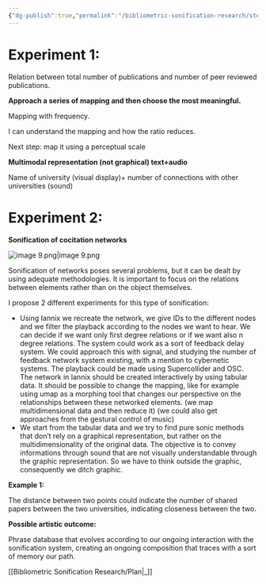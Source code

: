 ```yaml
---
{"dg-publish":true,"permalink":"/bibliometric-sonification-research/steps/sonification/sonification/","noteIcon":""}
---
```


# Experiment 1:

Relation between total number of publications and number of peer reviewed publications.

**Approach a series of mapping and then choose the most meaningful.**

Mapping with frequency.

I can understand the mapping and how the ratio reduces.

Next step: map it using a perceptual scale

  

**Multimodal representation (not graphical) text+audio**

Name of university (visual display)+ number of connections with other universities (sound)

# Experiment 2:

**Sonification of cocitation networks**

  

![image 9.png|image 9.png](/img/user/Assets/image%209.png)

Sonification of networks poses several problems, but it can be dealt by using adequate methodologies. It is important to focus on the relations between elements rather than on the object themselves.

I propose 2 different experiments for this type of sonification:

- Using Iannix we recreate the network, we give IDs to the different nodes and we filter the playback according to the nodes we want to hear. We can decide if we want only first degree relations or if we want also n degree relations. The system could work as a sort of feedback delay system. We could approach this with signal, and studying the number of feedback network system existing, with a mention to cybernetic systems. The playback could be made using Supercollider and OSC. The network in Iannix should be created interactively by using tabular data. It should be possible to change the mapping, like for example using umap as a morphing tool that changes our perspective on the relationships between these networked elements. (we map multidimensional data and then reduce it) (we could also get approaches from the gestural control of music)
- We start from the tabular data and we try to find pure sonic methods that don’t rely on a graphical representation, but rather on the multidimensionality of the original data. The objective is to convey informations through sound that are not visually understandable through the graphic representation. So we have to think outside the graphic, consequently we ditch graphic.

  

**Example 1:**

The distance between two points could indicate the number of shared papers between the two universities, indicating closeness between the two.

  

  

**Possible artistic outcome:**

Phrase database that evolves according to our ongoing interaction with the sonification system, creating an ongoing composition that traces with a sort of memory our path.

[[Bibliometric Sonification Research/Plan\|_]]
